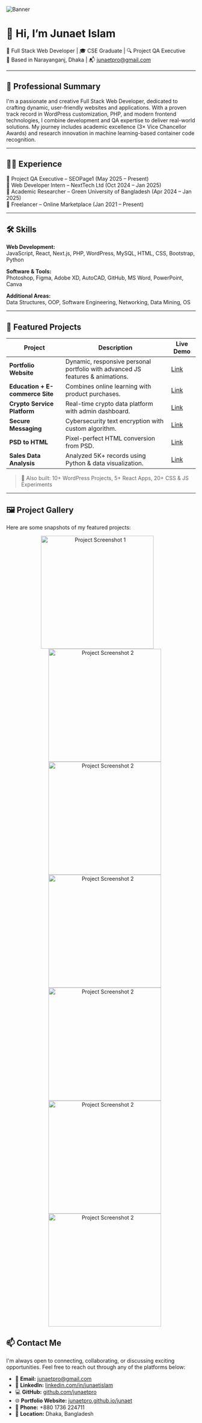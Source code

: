 ![Banner](https://media.licdn.com/dms/image/v2/D4E16AQHxji0uEp7WgQ/profile-displaybackgroundimage-shrink_350_1400/B4EZg2PD_jHoAY-/0/1753256582320?e=1756339200&v=beta&t=nirzu9F-EekHezzvwfNGS68I7Bcx43rQVqfSvhbuZWk)

# 👋 Hi, I’m Junaet Islam

🎯 Full Stack Web Developer | 🎓 CSE Graduate | 🔍 Project QA Executive  
📍 Based in Narayanganj, Dhaka | 📬 junaetpro@gmail.com

--- 

## 💼 Professional Summary

I'm a passionate and creative Full Stack Web Developer, dedicated to crafting dynamic, user-friendly websites and applications. With a proven track record in WordPress customization, PHP, and modern frontend technologies, I combine development and QA expertise to deliver real-world solutions. My journey includes academic excellence (3× Vice Chancellor Awards) and research innovation in machine learning-based container code recognition.

---

## 🧑‍💻 Experience

🔹 Project QA Executive – SEOPage1 (May 2025 – Present)  
🔹 Web Developer Intern – NextTech Ltd (Oct 2024 – Jan 2025)  
🔹 Academic Researcher – Green University of Bangladesh (Apr 2024 – Jan 2025)  
🔹 Freelancer – Online Marketplace (Jan 2021 – Present)

---
## 🛠️ Skills

**Web Development:**  
JavaScript, React, Next.js, PHP, WordPress, MySQL, HTML, CSS, Bootstrap, Python

**Software & Tools:**  
Photoshop, Figma, Adobe XD, AutoCAD, GitHub, MS Word, PowerPoint, Canva

**Additional Areas:**  
Data Structures, OOP, Software Engineering, Networking, Data Mining, OS

---

## 🚀 Featured Projects

| Project | Description | Live Demo |
|--------|-------------|-----------|
| **Portfolio Website** | Dynamic, responsive personal portfolio with advanced JS features & animations. | [Link](https://junaetpro.github.io/junaet/) |
| **Education + E-commerce Site** | Combines online learning with product purchases. | [Link](https://junaetpro.github.io/Education_Website_with_Ecommerce/) |
| **Crypto Service Platform** | Real-time crypto data platform with admin dashboard. | [Link](https://junaetpro.github.io/Crypto_Service/) |
| **Secure Messaging** | Cybersecurity text encryption with custom algorithm. | [Link](https://junaetpro.github.io/cipher_text/) |
| **PSD to HTML** | Pixel-perfect HTML conversion from PSD. | [Link](https://junaetpro.github.io/PSDtoHTML2/) |
| **Sales Data Analysis** | Analyzed 5K+ records using Python & data visualization. | [Link](https://github.com/junaetpro/Super_shop_sales_data_analysis/blob/main/datamining_project_v2_0.ipynb) |

> 🔧 Also built: 10+ WordPress Projects, 5+ React Apps, 20+ CSS & JS Experiments

---

## 🖼️ Project Gallery

Here are some snapshots of my featured projects:

<p align="center">
  <img src="https://media.licdn.com/dms/image/v2/D4D22AQGPUFLUkvvVaA/feedshare-shrink_800/feedshare-shrink_800/0/1724269767171?e=1756339200&v=beta&t=AXPslF2EtpN7EqDloE6W_lmNEwVKdIAak3gBp3sCslk" alt="Project Screenshot 1" style="margin-right: 20px; height:300px;" />
  <img src="https://media.licdn.com/dms/image/v2/D4D22AQELixf29g2I3w/feedshare-shrink_800/feedshare-shrink_800/0/1724269767862?e=1756339200&v=beta&t=EnSiX8WBs4z661WwsQV2wNdZBMpnftkl2fbwiwXIZok" alt="Project Screenshot 2" style="margin-left: 20px; height:300px; " />
  <img src="https://media.licdn.com/dms/image/v2/D4E22AQEKrUyw-wrTfg/feedshare-shrink_800/feedshare-shrink_800/0/1723751366367?e=1756339200&v=beta&t=m6GcTdr8thDUAMIRZHydnW9X3uYYw_XhrKEKA4gK9sU" alt="Project Screenshot 2" style="margin-left: 20px; height:300px; " />
  <img src="https://media.licdn.com/dms/image/v2/D4E22AQFEO9sDl0_JnQ/feedshare-shrink_2048_1536/feedshare-shrink_2048_1536/0/1723751238065?e=1756339200&v=beta&t=4oOhx1ut9BLJDDn8HCFUl9wYxY04SZ7u5muXXixE4NU" alt="Project Screenshot 2" style="margin-left: 20px; height:300px; " />
  <img src="https://media.licdn.com/dms/image/v2/D4E22AQGxfe0UNNLaqw/feedshare-shrink_800/feedshare-shrink_800/0/1723750932702?e=1756339200&v=beta&t=6u7zg0djuuKqlymWO2Ev8MgBfNR6ndTEfAirUg4Qk8c" alt="Project Screenshot 2" style="margin-left: 20px; height:300px; " />
  <img src="https://media.licdn.com/dms/image/v2/D4E22AQFfegWEXcfSiw/feedshare-shrink_2048_1536/feedshare-shrink_2048_1536/0/1723751165755?e=1756339200&v=beta&t=D8MRAA9d0yAqbFPaaPXBbzBbXAcSUzCcG-MnuMkHKpI" alt="Project Screenshot 2" style="margin-left: 20px; height:300px; " />
  <img src="https://media.licdn.com/dms/image/v2/D4D22AQHctQV9spFFYA/feedshare-shrink_800/feedshare-shrink_800/0/1724269768994?e=1756339200&v=beta&t=SS5o8tHL-JDn6_7uYdLjGAPJDBfc1YwQ_oVACrp5jVQ" alt="Project Screenshot 2" style="margin-left: 20px; height:300px; " />
</p>



## 📫 Contact Me

I'm always open to connecting, collaborating, or discussing exciting opportunities. Feel free to reach out through any of the platforms below:

- 📧 **Email:** [junaetpro@gmail.com](mailto:junaetpro@gmail.com)  
- 💼 **LinkedIn:** [linkedin.com/in/junaetislam](https://www.linkedin.com/in/junaetislam/)  
- 💻 **GitHub:** [github.com/junaetpro](https://github.com/junaetpro)  
- 🌐 **Portfolio Website:** [junaetpro.github.io/junaet](https://junaetpro.github.io/junaet/)  
- 📱 **Phone:** +880 1736 224711  
- 📍 **Location:**  Dhaka, Bangladesh


